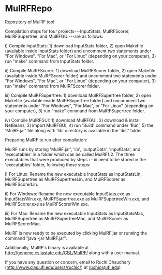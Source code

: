 MulRFRepo
=========

Repository of MulRF tool

Compilation steps for four projects---InputStats, MulRFScorer, MulRFSupertree, and MulRFGUI---are as follows: 

i) Compile InputStats: 1) download InputStats folder, 2) open Makefile (available inside InputStats folder) and uncomment two statements under "For Windows", "For Mac", or "For Linux" (depending on your computer), 3) run "make" command from InputStats folder.

ii) Compile MulRFScorer: 1) download MulRFScorer folder, 2) open Makefile (available inside MulRFScorer folder) and uncomment two statements under "For Windows", "For Mac", or "For Linux" (depending on your computer), 3) run "make" command from MulRFScorer folder.

iii) Compile MulRFSupertree: 1) download MulRFSupertree folder, 2) open Makefile (available inside MulRFSupertree folder) and uncomment two statements under "For Windows", "For Mac", or "For Linux" (depending on your computer), 3) run "make" command from MulRFSupertree folder.

iv) Compile MulRFGUI: 1) download MulRFGUI, 2) download & install NetBeans, 3) import MulRFGUI, 4) run 'Build' command under 'Run', 5) the 'MulRF.jar' file  along with 'lib' directory is available in the 'dist' folder


Preparing MulRF to run after compilation:

MulRF runs by storing 'MulRF.jar', 'lib', 'outputData', 'inputData', and 'executables' in a folder which can be called MulRF1.2. The three executables that were produced by steps i - iii need to be stored in the 'executables' folder, following these steps: 

i) For Linux: Rename the new executable InputStats as InputStatsLin, MulRFSupertree as MulRFSupertreeLin, and MulRFScorer as MulRFScorerLin.

ii) For Windows: Rename the new executable InputStats.exe as InputStatsWin.exe, MulRFSupertree.exe as MulRFSupertreeWin.exe, and MulRFScorer.exe as MulRFScorerWin.exe.

iii) For Mac: Rename the new executable InputStats as InputStatsMac, MulRFSupertree as MulRFSupertreeMac, and MulRFScorer as MulRFScorerMac.

MulRF is now ready to be executed by clicking MulRF.jar or running the command "java -jar MulRF.jar".

Additionally, MulRF's binary is available at http://genome.cs.iastate.edu/CBL/MulRF/ along with a user manual. 

If you have any question or concern, email to Ruchi Chaudhary (http://www.clas.ufl.edu/users/ruchic/) at ruchic@ufl.edu! 
